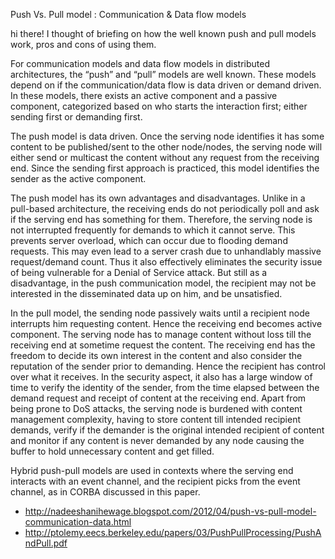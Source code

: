 
Push Vs. Pull model : Communication & Data flow models


hi there! I thought of briefing on how the well known push and pull models work, pros and cons of using them.

For communication models and data flow models in distributed architectures, the “push” and “pull” models are well known. These models depend on if the communication/data flow is data driven or demand driven. In these models, there exists an active component and a passive component, categorized based on who starts the interaction first; either sending first or demanding first.

The push model is data driven. Once the serving node identifies it has some content to be published/sent to the other node/nodes, the serving node will either send or multicast the content without any request from the receiving end. Since the sending first approach is practiced, this model identifies the sender as the active component.

The push model has its own advantages and disadvantages. Unlike in a pull-based architecture, the receiving ends do not periodically poll and ask if the serving end has something for them. Therefore, the serving node is not interrupted frequently for demands to which it cannot serve. This prevents server overload, which can occur due to flooding demand requests. This may even lead to a server crash due to unhandlably massive request/demand count. Thus it also effectively eliminates the security issue of being vulnerable for a Denial of Service attack. But still as a disadvantage, in the push communication model, the recipient may not be interested in the disseminated data up on him, and be unsatisfied.

In the pull model, the sending node passively waits until a recipient node interrupts him requesting content. Hence the receiving end becomes active component.  The serving node has to manage content without loss till the receiving end at sometime request the content. The receiving end has the freedom to decide its own interest in the content and also consider the reputation of the sender prior to demanding. Hence the recipient has control over what it receives. In the security aspect, it also has a large window of time to verify the identity of the sender, from the time elapsed between the demand request and receipt of content at the receiving end. Apart from being prone to DoS attacks, the serving node is burdened with content management complexity, having to store content till intended recipient demands, verify if the demander is the original intended recipient of content and monitor if any content is never demanded by any node causing the buffer to hold unnecessary content and get filled.

Hybrid push-pull models are used in contexts where the serving end interacts with an event channel, and the recipient picks from the event channel, as in CORBA discussed in this paper.

* http://nadeeshanihewage.blogspot.com/2012/04/push-vs-pull-model-communication-data.html
* http://ptolemy.eecs.berkeley.edu/papers/03/PushPullProcessing/PushAndPull.pdf


